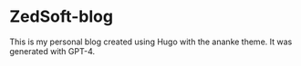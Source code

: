 # ZedSoft-blog
This is my personal blog created using Hugo with the ananke theme. It was generated with GPT-4.